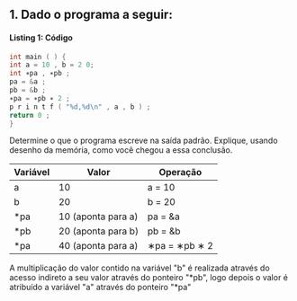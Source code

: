 ## 1. Dado o programa a seguir:

#### Listing 1: Código
```c
int main ( ) { 
int a = 10 , b = 2 0;  
int ∗pa , ∗pb ;  
pa = &a ;  
pb = &b ;  
∗pa = ∗pb ∗ 2 ;  
p r i n t f ( "%d,%d\n" , a , b ) ;  
return 0 ;  
}
```

Determine o que o programa escreve na saída padrão. Explique, usando desenho da
memória, como você chegou a essa conclusão.

|Variável |Valor |Operação|
|-|-|-|
|a |10 |a = 10|
|b |20 |b = 20|
|*pa| 10 (aponta para a) |pa = &a|
|*pb| 20 (aponta para b) | pb = &b|
|*pa| 40 (aponta para a) |∗pa = ∗pb ∗ 2|

A multiplicação do valor contido na variável "b"
é realizada através do acesso indireto a seu
valor através do ponteiro "*pb", logo depois o
valor é atribuído a variável "a" através do
ponteiro "*pa"
